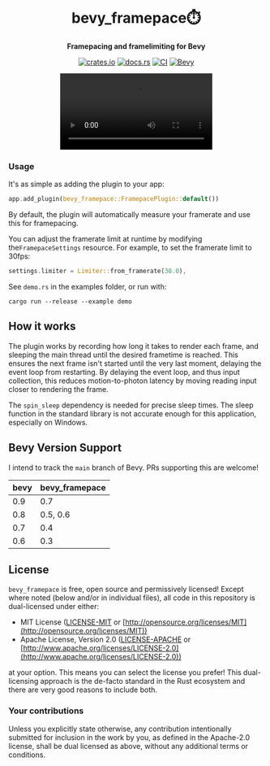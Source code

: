 <div align="center">

# bevy_framepace⏱️

**Framepacing and framelimiting for Bevy**

[![crates.io](https://img.shields.io/crates/v/bevy_framepace)](https://crates.io/crates/bevy_framepace)
[![docs.rs](https://docs.rs/bevy_framepace/badge.svg)](https://docs.rs/bevy_framepace)
[![CI](https://github.com/aevyrie/bevy_framepace/workflows/CI/badge.svg?branch=main)](https://github.com/aevyrie/bevy_framepace/actions?query=workflow%3A%22CI%22+branch%3Amain)
[![Bevy](https://img.shields.io/badge/Bevy%20tracking-main-lightblue)](https://github.com/bevyengine/bevy/blob/main/docs/plugins_guidelines.md#main-branch-tracking)

<video src =
"https://user-images.githubusercontent.com/2632925/164378172-faa136d5-e78f-4328-9962-afbf410753ce.mp4"></video>

</div>

### Usage

It's as simple as adding the plugin to your app:

```rs
app.add_plugin(bevy_framepace::FramepacePlugin::default())
```

By default, the plugin will automatically measure your framerate and use this for framepacing.

You can adjust the framerate limit at runtime by modifying the`FramepaceSettings` resource. For
example, to set the framerate limit to 30fps:

```rs
settings.limiter = Limiter::from_framerate(30.0),
```

See `demo.rs` in the examples folder, or run with:
```console
cargo run --release --example demo
```

## How it works

The plugin works by recording how long it takes to render each frame, and sleeping the main thread
until the desired frametime is reached. This ensures the next frame isn't started until the very
last moment, delaying the event loop from restarting. By delaying the event loop, and thus input
collection, this reduces motion-to-photon latency by moving reading input closer to  rendering the
frame.

The `spin_sleep` dependency is needed for precise sleep times. The sleep function in the standard
library is not accurate enough for this application, especially on Windows.


## Bevy Version Support

I intend to track the `main` branch of Bevy. PRs supporting this are welcome!

| bevy | bevy_framepace |
| ---- | -------------- |
| 0.9  | 0.7            |
| 0.8  | 0.5, 0.6       |
| 0.7  | 0.4            |
| 0.6  | 0.3            |


## License

`bevy_framepace` is free, open source and permissively licensed! Except where noted (below and/or in
individual files), all code in this repository is dual-licensed under either:

* MIT License ([LICENSE-MIT](LICENSE-MIT) or
  [http://opensource.org/licenses/MIT](http://opensource.org/licenses/MIT))
* Apache License, Version 2.0 ([LICENSE-APACHE](LICENSE-APACHE) or
  [http://www.apache.org/licenses/LICENSE-2.0](http://www.apache.org/licenses/LICENSE-2.0))

at your option. This means you can select the license you prefer! This dual-licensing approach is
the de-facto standard in the Rust ecosystem and there are very good reasons to include both.

### Your contributions

Unless you explicitly state otherwise, any contribution intentionally submitted for inclusion in the
work by you, as defined in the Apache-2.0 license, shall be dual licensed as above, without any
additional terms or conditions.
